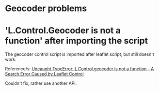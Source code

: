 # Geocoder problems

# 'L.Control.Geocoder is not a function' after importing the script

The geocoder control script is imported after leaflet script, but still doesn't work.

Reference/s:
[Uncaught TypeError: L.Control.geocoder is not a function - A Search Error Caused by Leaflet Control](https://copyprogramming.com/howto/leaflet-control-search-error-uncaught-typeerror-l-control-geocoder-is-not-a-function)

Couldn't fix, rather use another API.
